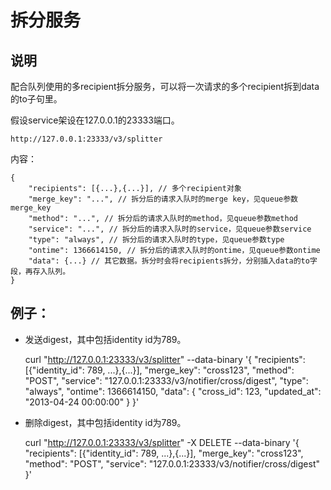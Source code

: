 # 拆分服务

## 说明

配合队列使用的多recipient拆分服务，可以将一次请求的多个recipient拆到data的to子句里。

假设service架设在127.0.0.1的23333端口。

	http://127.0.0.1:23333/v3/splitter

内容：

	{
        "recipients": [{...},{...}], // 多个recipient对象
        "merge_key": "...", // 拆分后的请求入队时的merge key，见queue参数merge_key
        "method": "...", // 拆分后的请求入队时的method，见queue参数method
        "service": "...", // 拆分后的请求入队时的service，见queue参数service
        "type": "always", // 拆分后的请求入队时的type，见queue参数type
        "ontime": 1366614150, // 拆分后的请求入队时的ontime，见queue参数ontime
        "data": {...} // 其它数据。拆分时会将recipients拆分，分别插入data的to字段，再存入队列。
    }

## 例子：

 - 发送digest，其中包括identity id为789。

 	curl "http://127.0.0.1:23333/v3/splitter" --data-binary '{
        "recipients": [{"identity_id": 789, ...},{...}],
        "merge_key": "cross123",
        "method": "POST",
        "service": "127.0.0.1:23333/v3/notifier/cross/digest",
        "type": "always",
        "ontime": 1366614150,
        "data": {
            "cross_id": 123,
            "updated_at": "2013-04-24 00:00:00"
        }
    }'

 - 删除digest，其中包括identity id为789。

    curl "http://127.0.0.1:23333/v3/splitter" -X DELETE --data-binary '{
        "recipients": [{"identity_id": 789, ...},{...}],
        "merge_key": "cross123",
        "method": "POST",
        "service": "127.0.0.1:23333/v3/notifier/cross/digest"
    }'
